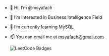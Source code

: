 - 👋 Hi, I’m @msyafach
- 👀 I’m interested in Business Intelligence Field
- 🌱 I’m currently learning MySQL
- 📫 You can email me at msyafach@gmail.com

  <img src="https://leetcode-badge-showcase.vercel.app/api?username={muhammadsyafa}&animated=true&theme=dark" alt="LeetCode Badges"/>

<!---
msyafach/msyafach is a ✨ special ✨ repository because its `README.md` (this file) appears on your GitHub profile.
You can click the Preview link to take a look at your changes.
--->
